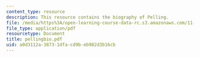 ```yaml
---
content_type: resource
description: This resource contains the biography of Pelling.
file: /media/https%3A/open-learning-course-data-rc.s3.amazonaws.com/11-941-disaster-vulnerability-and-resilience-spring-2005/a0d3112a38731dfacd9beb982d3b16cb_pellingbio.pdf
file_type: application/pdf
resourcetype: Document
title: pellingbio.pdf
uid: a0d3112a-3873-1dfa-cd9b-eb982d3b16cb
---
```

